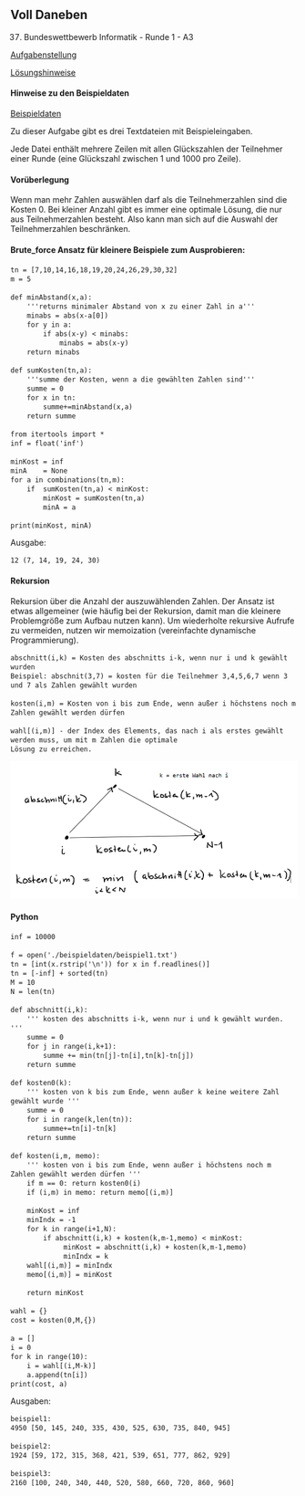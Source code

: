 ## Voll Daneben

37. Bundeswettbewerb Informatik - Runde 1 - A3

[Aufgabenstellung](./voll_daneben.pdf)

[Lösungshinweise](./voll_daneben_loesungshinweise.pdf)


#### Hinweise zu den Beispieldaten

[Beispieldaten](./beispieldaten/)

Zu dieser Aufgabe gibt es drei Textdateien mit Beispieleingaben.

Jede Datei enthält mehrere Zeilen mit allen Glückszahlen der Teilnehmer einer Runde (eine Glückszahl zwischen 1 und 1000 pro Zeile).


#### Vorüberlegung

Wenn man mehr Zahlen auswählen darf als die Teilnehmerzahlen sind die Kosten 0. Bei kleiner Anzahl
gibt es immer eine optimale Lösung, die nur aus Teilnehmerzahlen besteht. Also kann man sich auf die Auswahl der
Teilnehmerzahlen beschränken.


#### Brute_force Ansatz für kleinere Beispiele zum Ausprobieren:

```
tn = [7,10,14,16,18,19,20,24,26,29,30,32]
m = 5

def minAbstand(x,a):
    '''returns minimaler Abstand von x zu einer Zahl in a'''
    minabs = abs(x-a[0])
    for y in a:
        if abs(x-y) < minabs:
            minabs = abs(x-y)
    return minabs

def sumKosten(tn,a):
    '''summe der Kosten, wenn a die gewählten Zahlen sind'''
    summe = 0
    for x in tn:
        summe+=minAbstand(x,a)
    return summe
 
from itertools import *
inf = float('inf')

minKost = inf
minA    = None
for a in combinations(tn,m):
    if  sumKosten(tn,a) < minKost:
        minKost = sumKosten(tn,a)
        minA = a

print(minKost, minA)
```

Ausgabe:
```
12 (7, 14, 19, 24, 30)
```


#### Rekursion

Rekursion über die Anzahl der auszuwählenden Zahlen. Der Ansatz ist etwas allgemeiner (wie häufig bei der Rekursion,
damit man die kleinere Problemgröße zum Aufbau nutzen kann).
Um wiederholte rekursive Aufrufe zu vermeiden, nutzen wir memoization (vereinfachte dynamische Programmierung).

 
```
abschnitt(i,k) = Kosten des abschnitts i-k, wenn nur i und k gewählt wurden
Beispiel: abschnit(3,7) = kosten für die Teilnehmer 3,4,5,6,7 wenn 3 und 7 als Zahlen gewählt wurden

kosten(i,m) = Kosten von i bis zum Ende, wenn außer i höchstens noch m Zahlen gewählt werden dürfen

wahl[(i,m)] - der Index des Elements, das nach i als erstes gewählt werden muss, um mit m Zahlen die optimale
Lösung zu erreichen.
```     

<img src='./bild.png' width=600>


#### Python

```
inf = 10000 

f = open('./beispieldaten/beispiel1.txt')
tn = [int(x.rstrip('\n')) for x in f.readlines()]
tn = [-inf] + sorted(tn)
M = 10
N = len(tn)

def abschnitt(i,k):
    ''' kosten des abschnitts i-k, wenn nur i und k gewählt wurden. '''
    summe = 0
    for j in range(i,k+1):
        summe += min(tn[j]-tn[i],tn[k]-tn[j])
    return summe

def kosten0(k):
    ''' kosten von k bis zum Ende, wenn außer k keine weitere Zahl gewählt wurde '''
    summe = 0
    for i in range(k,len(tn)):
        summe+=tn[i]-tn[k]
    return summe
 
def kosten(i,m, memo):
    ''' kosten von i bis zum Ende, wenn außer i höchstens noch m Zahlen gewählt werden dürfen '''
    if m == 0: return kosten0(i)
    if (i,m) in memo: return memo[(i,m)]

    minKost = inf
    minIndx = -1
    for k in range(i+1,N):
        if abschnitt(i,k) + kosten(k,m-1,memo) < minKost:
             minKost = abschnitt(i,k) + kosten(k,m-1,memo)
             minIndx = k
    wahl[(i,m)] = minIndx   
    memo[(i,m)] = minKost
    
    return minKost 

wahl = {}
cost = kosten(0,M,{})

a = []
i = 0
for k in range(10):
    i = wahl[(i,M-k)]
    a.append(tn[i])
print(cost, a)

```        
 
Ausgaben:

```
beispiel1:
4950 [50, 145, 240, 335, 430, 525, 630, 735, 840, 945]

beispiel2:
1924 [59, 172, 315, 368, 421, 539, 651, 777, 862, 929]

beispiel3:
2160 [100, 240, 340, 440, 520, 580, 660, 720, 860, 960]
```